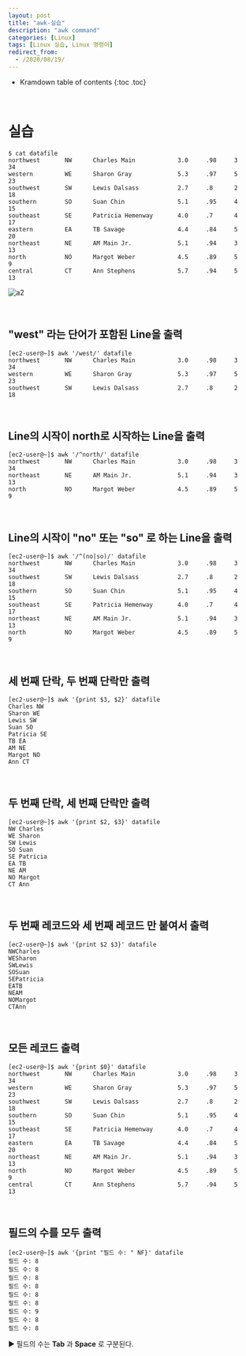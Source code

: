 ```yaml
---
layout: post
title: "awk-실습"
description: "awk command"
categories: [Linux]
tags: [Linux 실습, Linux 명령어]
redirect_from:
  - /2020/08/19/
---
```


* Kramdown table of contents
{:toc .toc}


<br>

# 실습
~~~
$ cat datafile
northwest       NW      Charles Main            3.0     .98     3       34
western         WE      Sharon Gray             5.3     .97     5       23
southwest       SW      Lewis Dalsass           2.7     .8      2       18
southern        SO      Suan Chin               5.1     .95     4       15
southeast       SE      Patricia Hemenway       4.0     .7      4       17
eastern         EA      TB Savage               4.4     .84     5       20
northeast       NE      AM Main Jr.             5.1     .94     3       13
north           NO      Margot Weber            4.5     .89     5        9
central         CT      Ann Stephens            5.7     .94     5       13
~~~

![a2](https://user-images.githubusercontent.com/69279022/90639702-05352080-e26a-11ea-8956-2945b79e8888.png)

<br>

## "west" 라는 단어가 포함된 Line을 출력
~~~
[ec2-user@~]$ awk '/west/' datafile
northwest       NW      Charles Main            3.0     .98     3       34
western         WE      Sharon Gray             5.3     .97     5       23
southwest       SW      Lewis Dalsass           2.7     .8      2       18
~~~

<br>

## Line의 시작이 north로 시작하는 Line을 출력
~~~
[ec2-user@~]$ awk '/^north/' datafile
northwest       NW      Charles Main            3.0     .98     3       34
northeast       NE      AM Main Jr.             5.1     .94     3       13
north           NO      Margot Weber            4.5     .89     5        9
~~~

<br>

## Line의 시작이 "no" 또는 "so" 로 하는 Line을 출력
~~~
[ec2-user@~]$ awk '/^(no|so)/' datafile
northwest       NW      Charles Main            3.0     .98     3       34
southwest       SW      Lewis Dalsass           2.7     .8      2       18
southern        SO      Suan Chin               5.1     .95     4       15
southeast       SE      Patricia Hemenway       4.0     .7      4       17
northeast       NE      AM Main Jr.             5.1     .94     3       13
north           NO      Margot Weber            4.5     .89     5        9
~~~

<br>

## 세 번째 단락, 두 번째 단락만 출력
~~~
[ec2-user@~]$ awk '{print $3, $2}' datafile
Charles NW
Sharon WE
Lewis SW
Suan SO
Patricia SE
TB EA
AM NE
Margot NO
Ann CT
~~~

<br>

## 두 번째 단락, 세 번째 단락만 출력
~~~
[ec2-user@~]$ awk '{print $2, $3}' datafile
NW Charles
WE Sharon
SW Lewis
SO Suan
SE Patricia
EA TB
NE AM
NO Margot
CT Ann
~~~

<br>

## 두 번째 레코드와 세 번째 레코드 만 붙여서 출력
~~~
[ec2-user@~]$ awk '{print $2 $3}' datafile
NWCharles
WESharon
SWLewis
SOSuan
SEPatricia
EATB
NEAM
NOMargot
CTAnn
~~~

<br>

## 모든 레코드 출력
~~~
[ec2-user@~]$ awk '{print $0}' datafile
northwest       NW      Charles Main            3.0     .98     3       34
western         WE      Sharon Gray             5.3     .97     5       23
southwest       SW      Lewis Dalsass           2.7     .8      2       18
southern        SO      Suan Chin               5.1     .95     4       15
southeast       SE      Patricia Hemenway       4.0     .7      4       17
eastern         EA      TB Savage               4.4     .84     5       20
northeast       NE      AM Main Jr.             5.1     .94     3       13
north           NO      Margot Weber            4.5     .89     5        9
central         CT      Ann Stephens            5.7     .94     5       13
~~~

<br>

## 필드의 수를 모두 출력
~~~
[ec2-user@~]$ awk '{print "필드 수: " NF}' datafile
필드 수: 8
필드 수: 8
필드 수: 8
필드 수: 8
필드 수: 8
필드 수: 8
필드 수: 9
필드 수: 8
필드 수: 8
~~~
▶ 필드의 수는 **Tab** 과 **Space** 로 구분된다.